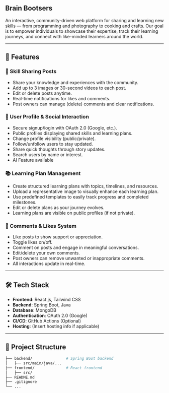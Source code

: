 
## Brain Bootsers


An interactive, community-driven web platform for sharing and learning new skills — from programming and photography to cooking and crafts. Our goal is to empower individuals to showcase their expertise, track their learning journeys, and connect with like-minded learners around the world.

---

## 🚀 Features


### 🧠 Skill Sharing Posts
- Share your knowledge and experiences with the community.
- Add up to 3 images or 30-second videos to each post.
- Edit or delete posts anytime.
- Real-time notifications for likes and comments.
- Post owners can manage (delete) comments and clear notifications.

### 👤 User Profile & Social Interaction
- Secure signup/login with OAuth 2.0 (Google, etc.).
- Public profiles displaying shared skills and learning plans.
- Change profile visibility (public/private).
- Follow/unfollow users to stay updated.
- Share quick thoughts through story updates.
- Search users by name or interest.
- AI Feature available 

### 📚 Learning Plan Management
- Create structured learning plans with topics, timelines, and resources.
- Upload a representative image to visually enhance each learning plan.
- Use predefined templates to easily track progress and completed milestones.
- Edit or delete plans as your journey evolves.
- Learning plans are visible on public profiles (if not private).

### 💬 Comments & Likes System
- Like posts to show support or appreciation.
- Toggle likes on/off.
- Comment on posts and engage in meaningful conversations.
- Edit/delete your own comments.
- Post owners can remove unwanted or inappropriate comments.
- All interactions update in real-time.

---

## 🛠️ Tech Stack

- **Frontend**: React.js, Tailwind CSS
- **Backend**: Spring Boot, Java
- **Database**: MongoDB
- **Authentication**: OAuth 2.0 (Google)
- **CI/CD**: GitHub Actions (Optional)
- **Hosting**: (Insert hosting info if applicable)

---

## 📂 Project Structure

```bash
├── backend/               # Spring Boot backend
│   ├── src/main/java/...
├── frontend/              # React frontend
│   ├── src/
├── README.md
├── .gitignore
└── ...
